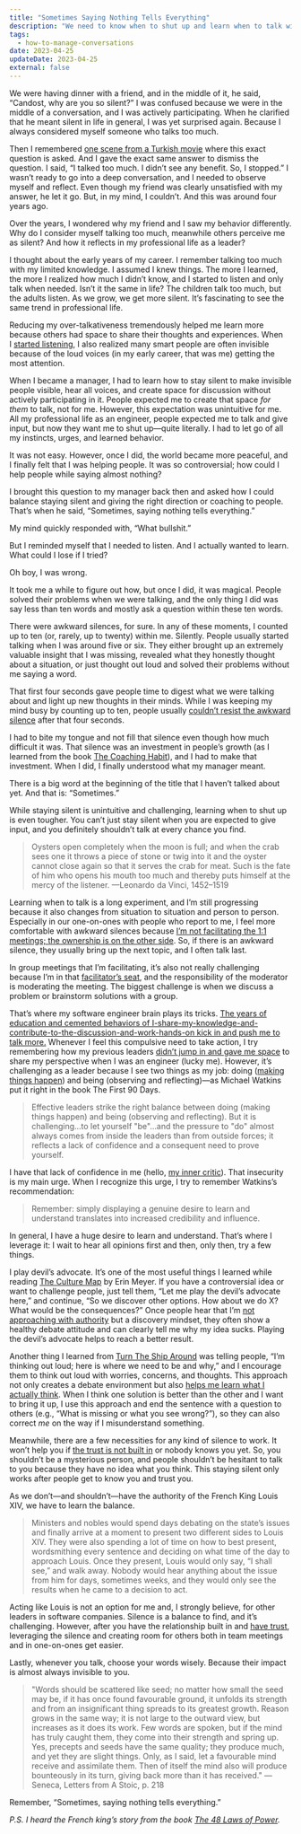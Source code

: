 ```yaml
---
title: "Sometimes Saying Nothing Tells Everything"
description: "We need to know when to shut up and learn when to talk with a few words that we plant like seeds (not too close to each other, but not too far)."
tags:
  - how-to-manage-conversations
date: 2023-04-25
updateDate: 2023-04-25
external: false
---
```


We were having dinner with a friend, and in the middle of it, he said, “Candost, why are you so silent?” I was confused because we were in the middle of a conversation, and I was actively participating. When he clarified that he meant silent in life in general, I was yet surprised again. Because I always considered myself someone who talks too much.

Then I remembered [one scene from a Turkish movie](https://www.youtube.com/watch?v=Gh9Vo-skVCI&t=10s) where this exact question is asked. And I gave the exact same answer to dismiss the question. I said, “I talked too much. I didn’t see any benefit. So, I stopped.” I wasn’t ready to go into a deep conversation, and I needed to observe myself and reflect. Even though my friend was clearly unsatisfied with my answer, he let it go. But, in my mind, I couldn’t. And this was around four years ago.

Over the years, I wondered why my friend and I saw my behavior differently. Why do I consider myself talking too much, meanwhile others perceive me as silent? And how it reflects in my professional life as a leader?

I thought about the early years of my career. I remember talking too much with my limited knowledge. I assumed I knew things. The more I learned, the more I realized how much I didn’t know, and I started to listen and only talk when needed. Isn’t it the same in life? The children talk too much, but the adults listen. As we grow, we get more silent. It’s fascinating to see the same trend in professional life.

Reducing my over-talkativeness tremendously helped me learn more because others had space to share their thoughts and experiences. When I [started listening](/the-must-have-skill-for-every-leader-listening-with-empathy/), I also realized many smart people are often invisible because of the loud voices (in my early career, that was me) getting the most attention.

When I became a manager, I had to learn how to stay silent to make invisible people visible, hear all voices, and create space for discussion without actively participating in it. People expected me to create that space _for them_ to talk, not for me. However, this expectation was unintuitive for me. All my professional life as an engineer, people expected me to talk and give input, but now they want me to shut up—quite literally. I had to let go of all my instincts, urges, and learned behavior.

It was not easy. However, once I did, the world became more peaceful, and I finally felt that I was helping people. It was so controversial; how could I help people while saying almost nothing?

I brought this question to my manager back then and asked how I could balance staying silent and giving the right direction or coaching to people. That’s when he said, “Sometimes, saying nothing tells everything.”

My mind quickly responded with, “What bullshit.”

But I reminded myself that I needed to listen. And I actually wanted to learn. What could I lose if I tried?

Oh boy, I was wrong.

It took me a while to figure out how, but once I did, it was magical. People solved their problems when we were talking, and the only thing I did was say less than ten words and mostly ask a question within these ten words.

There were awkward silences, for sure. In any of these moments, I counted up to ten (or, rarely, up to twenty) within me. Silently. People usually started talking when I was around five or six. They either brought up an extremely valuable insight that I was missing, revealed what they honestly thought about a situation, or just thought out loud and solved their problems without me saying a word.

That first four seconds gave people time to digest what we were talking about and light up new thoughts in their minds. While I was keeping my mind busy by counting up to ten, people usually [couldn’t resist the awkward silence](https://www.inc.com/james-sudakow/the-science-behind-why-awkward-silence-works.html) after that four seconds.

I had to bite my tongue and not fill that silence even though how much difficult it was. That silence was an investment in people’s growth (as I learned from the book [The Coaching Habit](https://boxofcrayons.com/the-coaching-habit-book/)), and I had to make that investment. When I did, I finally understood what my manager meant.

There is a big word at the beginning of the title that I haven’t talked about yet. And that is: “Sometimes.”

While staying silent is unintuitive and challenging, learning when to shut up is even tougher. You can’t just stay silent when you are expected to give input, and you definitely shouldn’t talk at every chance you find.

> Oysters open completely when the moon is full; and when the crab sees one it throws a piece of stone or twig into it and the oyster cannot close again so that it serves the crab for meat. Such is the fate of him who opens his mouth too much and thereby puts himself at the mercy of the listener.
> —Leonardo da Vinci, 1452–1519

Learning when to talk is a long experiment, and I’m still progressing because it also changes from situation to situation and person to person. Especially in our one-on-ones with people who report to me, I feel more comfortable with awkward silences because [I’m not facilitating the 1:1 meetings; the ownership is on the other side](/effective-1-on-1-meetings-own-your-one-on-one-meeting/). So, if there is an awkward silence, they usually bring up the next topic, and I often talk last.

In group meetings that I’m facilitating, it’s also not really challenging because I’m in that [facilitator’s seat](/newsletter/mektup-24/), and the responsibility of the moderator is moderating the meeting. The biggest challenge is when we discuss a problem or brainstorm solutions with a group.

That’s where my software engineer brain plays its tricks. [The years of education and cemented behaviors of I-share-my-knowledge-and-contribute-to-the-discussion-and-work-hands-on kick in and push me to talk more.](/the-real-difficulty-of-engineering-leadership/) Whenever I feel this compulsive need to take action, I try remembering how my previous leaders [didn’t jump in and gave me space](https://candost.substack.com/p/sw-21-intent-based-leadership-with-david-marquet) to share my perspective when I was an engineer (lucky me). However, it’s challenging as a leader because I see two things as my job: doing ([making things happen](/bias-towards-action/)) and being (observing and reflecting)—as Michael Watkins put it right in the book The First 90 Days.

> Effective leaders strike the right balance between doing (making things happen) and being (observing and reflecting). But it is challenging...to let yourself "be"...and the pressure to "do" almost always comes from inside the leaders than from outside forces; it reflects a lack of confidence and a consequent need to prove yourself.

I have that lack of confidence in me (hello, [my inner critic](https://candost.substack.com/p/17-banish-your-inner-critic-with-638)). That insecurity is my main urge. When I recognize this urge, I try to remember Watkins’s recommendation:

> Remember: simply displaying a genuine desire to learn and understand translates into increased credibility and influence.

In general, I have a huge desire to learn and understand. That’s where I leverage it: I wait to hear all opinions first and then, only then, try a few things.

I play devil’s advocate. It’s one of the most useful things I learned while reading [The Culture Map](/books/high-productivity-and-clear-communication-in-different-cultures/) by Erin Meyer. If you have a controversial idea or want to challenge people, just tell them, “Let me play the devil’s advocate here,” and continue, “So we discover other options. How about we do X? What would be the consequences?” Once people hear that I’m [not approaching with authority](https://candost.substack.com/p/sw-21-intent-based-leadership-with-david-marquet) but a discovery mindset, they often show a healthy debate attitude and can clearly tell me why my idea sucks. Playing the devil’s advocate helps to reach a better result.

Another thing I learned from [Turn The Ship Around](/books/turn-the-ship-around-summary-book-chapter-notes/) was telling people, “I’m thinking out loud; here is where we need to be and why,” and I encourage them to think out loud with worries, concerns, and thoughts. This approach not only creates a debate environment but also [helps me learn what I actually think](/speaking-writing-and-high-quality-ideas/). When I think one solution is better than the other and I want to bring it up, I use this approach and end the sentence with a question to others (e.g., “What is missing or what you see wrong?”), so they can also correct _me_ on the way if I misunderstand something.

Meanwhile, there are a few necessities for any kind of silence to work. It won’t help you if [the trust is not built in](/how-to-build-trust-in-a-team-as-a-new-manager/) or nobody knows you yet. So, you shouldn’t be a mysterious person, and people shouldn’t be hesitant to talk to you because they have no idea what you think. This staying silent only works after people get to know you and trust you.

As we don’t—and shouldn’t—have the authority of the French King Louis XIV, we have to learn the balance.

> Ministers and nobles would spend days debating on the state’s issues and finally arrive at a moment to present two different sides to Louis XIV. They were also spending a lot of time on how to best present, wordsmithing every sentence and deciding on what time of the day to approach Louis. Once they present, Louis would only say, “I shall see,” and walk away. Nobody would hear anything about the issue from him for days, sometimes weeks, and they would only see the results when he came to a decision to act.

Acting like Louis is not an option for me and, I strongly believe, for other leaders in software companies. Silence is a balance to find, and it’s challenging. However, after you have the relationship built in and [have trust](/how-to-build-trust-in-a-team-as-a-new-manager/), leveraging the silence and creating room for others both in team meetings and in one-on-ones get easier.

Lastly, whenever you talk, choose your words wisely. Because their impact is almost always invisible to you.

> "Words should be scattered like seed; no matter how small the seed may be, if it has once found favourable ground, it unfolds its strength and from an insignificant thing spreads to its greatest growth. Reason grows in the same way; it is not large to the outward view, but increases as it does its work. Few words are spoken, but if the mind has truly caught them, they come into their strength and spring up. Yes, precepts and seeds have the same quality; they produce much, and yet they are slight things. Only, as I said, let a favourable mind receive and assimilate them. Then of itself the mind also will produce bounteously in its turn, giving back more than it has received." — Seneca, Letters from A Stoic, p. 218

Remember, “Sometimes, saying nothing tells everything.”

_P.S. I heard the French king’s story from the book [The 48 Laws of Power](https://en.wikipedia.org/wiki/The_48_Laws_of_Power)._
